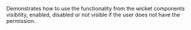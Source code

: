 Demonstrates how to use the functionality from the
wicket components visibility, enabled, disabled or not visible if the user does not have the permission.
